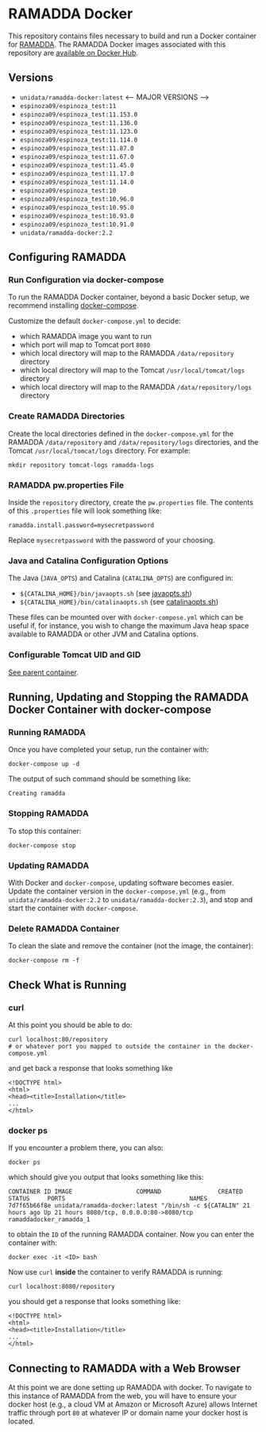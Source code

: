 # RAMADDA Docker

This repository contains files necessary to build and run a Docker container for [RAMADDA](https://sourceforge.net/projects/ramadda/). The RAMADDA Docker images associated with this repository are [available on Docker Hub](https://hub.docker.com/r/unidata/ramadda-docker/).

## Versions

- `unidata/ramadda-docker:latest`
<-- MAJOR VERSIONS -->
- `espinoza09/espinoza_test:11`
- `espinoza09/espinoza_test:11.153.0`
- `espinoza09/espinoza_test:11.136.0`
- `espinoza09/espinoza_test:11.123.0`
- `espinoza09/espinoza_test:11.114.0`
- `espinoza09/espinoza_test:11.87.0`
- `espinoza09/espinoza_test:11.67.0`
- `espinoza09/espinoza_test:11.45.0`
- `espinoza09/espinoza_test:11.17.0`
- `espinoza09/espinoza_test:11.14.0`
- `espinoza09/espinoza_test:10`
- `espinoza09/espinoza_test:10.96.0`
- `espinoza09/espinoza_test:10.95.0`
- `espinoza09/espinoza_test:10.93.0`
- `espinoza09/espinoza_test:10.91.0`
- `unidata/ramadda-docker:2.2`

## Configuring RAMADDA

### Run Configuration via docker-compose

To run the RAMADDA Docker container, beyond a basic Docker setup, we recommend installing [docker-compose](https://docs.docker.com/compose/).

Customize the default `docker-compose.yml` to decide:

-   which RAMADDA image you want to run
-   which port will map to Tomcat port `8080`
-   which local directory will map to the RAMADDA `/data/repository` directory
-   which local directory will map to the Tomcat `/usr/local/tomcat/logs` directory
-   which local directory will map to the RAMADDA `/data/repository/logs` directory

### Create RAMADDA Directories

Create the local directories defined in the `docker-compose.yml` for the RAMADDA `/data/repository` and `/data/repository/logs` directories, and the Tomcat `/usr/local/tomcat/logs` directory. For example:

    mkdir repository tomcat-logs ramadda-logs

### RAMADDA pw.properties File

Inside the `repository` directory, create the `pw.properties` file. The contents of this `.properties` file will look something like: 

    ramadda.install.password=mysecretpassword

Replace `mysecretpassword` with the password of your choosing.

### Java and Catalina Configuration Options

The Java (`JAVA_OPTS`) and Catalina (`CATALINA_OPTS`) are configured in:

  - `${CATALINA_HOME}/bin/javaopts.sh` (see [javaopts.sh](files/javaopts.sh))
  - `${CATALINA_HOME}/bin/catalinaopts.sh` (see [catalinaopts.sh](files/catalinaopts.sh))

These files can be mounted over with `docker-compose.yml` which can be useful if, for instance, you wish to change the maximum Java heap space available to RAMADDA or other JVM and Catalina options.

### Configurable Tomcat UID and GID

[See parent container](https://github.com/Unidata/tomcat-docker#configurable-tomcat-uid-and-gid).

## Running, Updating and Stopping the RAMADDA Docker Container with docker-compose

### Running RAMADDA

Once you have completed your setup, run the container with:

    docker-compose up -d

The output of such command should be something like:

    Creating ramadda

### Stopping RAMADDA

To stop this container:

    docker-compose stop

### Updating RAMADDA

With Docker and `docker-compose`, updating software becomes easier. Update the container version in the `docker-compose.yml` (e.g., from `unidata/ramadda-docker:2.2` to `unidata/ramadda-docker:2.3`), and stop and start the container with `docker-compose`.

### Delete RAMADDA Container

To clean the slate and remove the container (not the image, the container):

    docker-compose rm -f

## Check What is Running

### curl

At this point you should be able to do:

    curl localhost:80/repository
    # or whatever port you mapped to outside the container in the docker-compose.yml

and get back a response that looks something like

    <!DOCTYPE html>
    <html>
    <head><title>Installation</title>
    ...
    </html>

### docker ps

If you encounter a problem there, you can also:

    docker ps

which should give you output that looks something like this:

    CONTAINER ID IMAGE                  COMMAND                CREATED      STATUS     PORTS                                   NAMES
    7d7f65b66f8e unidata/ramadda-docker:latest "/bin/sh -c ${CATALIN" 21 hours ago Up 21 hours 8080/tcp, 0.0.0.0:80->8080/tcp ramaddadocker_ramadda_1

to obtain the `ID` of the running RAMADDA container. Now you can enter the container with:

    docker exec -it <ID> bash

Now use `curl` **inside** the container to verify RAMADDA is running:

    curl localhost:8080/repository

you should get a response that looks something like:

    <!DOCTYPE html>
    <html>
    <head><title>Installation</title>
    ...
    </html>

## Connecting to RAMADDA with a Web Browser

At this point we are done setting up RAMADDA with docker. To navigate to this instance of RAMADDA from the web, you will have to ensure your docker host (e.g., a cloud VM at Amazon or Microsoft Azure) allows Internet traffic through port `80` at whatever IP or domain name your docker host is located.
